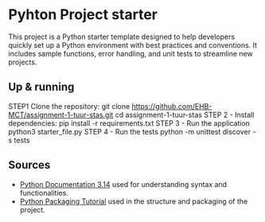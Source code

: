 # Pyhton Project starter

This project is a Python starter template designed to help developers quickly set up a Python environment with best practices and conventions. It includes sample functions, error handling, and unit tests to streamline new projects.

## Up & running

STEP1 Clone the repository:
git clone https://github.com/EHB-MCT/assignment-1-tuur-stas.git
cd assignment-1-tuur-stas
STEP 2 - Install dependencies:
pip install -r requirements.txt
STEP 3 - Run the application
python3 starter_file.py
STEP 4 - Run the tests
python -m unittest discover -s tests

## Sources

- [Python Documentation 3.14](https://docs.python.org/3.14/) used for understanding syntax and functionalities.
- [Python Packaging Tutorial](https://packaging.python.org/en/latest/tutorials/packaging-projects/) used in the structure and packaging of the project.
